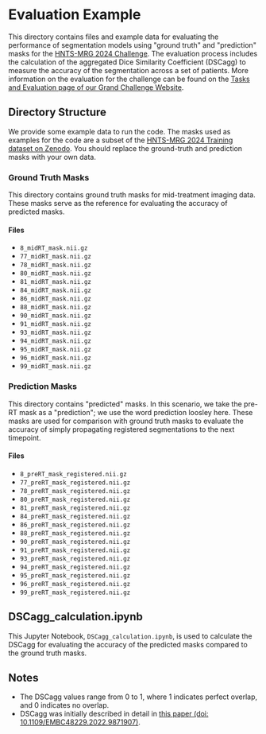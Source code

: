 # Evaluation Example

This directory contains files and example data for evaluating the performance of segmentation models using "ground truth" and "prediction" masks for the [HNTS-MRG 2024 Challenge](https://hntsmrg24.grand-challenge.org/). The evaluation process includes the calculation of the aggregated Dice Similarity Coefficient (DSCagg) to measure the accuracy of the segmentation across a set of patients. More information on the evaluation for the challenge can be found on the [Tasks and Evaluation page of our Grand Challenge Website](https://hntsmrg24.grand-challenge.org/tasks-and-evaluation/). 

## Directory Structure

We provide some example data to run the code. The masks used as examples for the code are a subset of the [HNTS-MRG 2024 Training dataset on Zenodo](https://zenodo.org/records/11199559). You should replace the ground-truth and prediction masks with your own data. 


### Ground Truth Masks

This directory contains ground truth masks for mid-treatment imaging data. These masks serve as the reference for evaluating the accuracy of predicted masks.

#### Files

- `8_midRT_mask.nii.gz`
- `77_midRT_mask.nii.gz`
- `78_midRT_mask.nii.gz`
- `80_midRT_mask.nii.gz`
- `81_midRT_mask.nii.gz`
- `84_midRT_mask.nii.gz`
- `86_midRT_mask.nii.gz`
- `88_midRT_mask.nii.gz`
- `90_midRT_mask.nii.gz`
- `91_midRT_mask.nii.gz`
- `93_midRT_mask.nii.gz`
- `94_midRT_mask.nii.gz`
- `95_midRT_mask.nii.gz`
- `96_midRT_mask.nii.gz`
- `99_midRT_mask.nii.gz`

### Prediction Masks

This directory contains "predicted" masks. In this scenario, we take the pre-RT mask as a "prediction"; we use the word prediction loosley here. These masks are used for comparison with ground truth masks to evaluate the accuracy of simply propagating registered segmentations to the next timepoint.

#### Files

- `8_preRT_mask_registered.nii.gz`
- `77_preRT_mask_registered.nii.gz`
- `78_preRT_mask_registered.nii.gz`
- `80_preRT_mask_registered.nii.gz`
- `81_preRT_mask_registered.nii.gz`
- `84_preRT_mask_registered.nii.gz`
- `86_preRT_mask_registered.nii.gz`
- `88_preRT_mask_registered.nii.gz`
- `90_preRT_mask_registered.nii.gz`
- `91_preRT_mask_registered.nii.gz`
- `93_preRT_mask_registered.nii.gz`
- `94_preRT_mask_registered.nii.gz`
- `95_preRT_mask_registered.nii.gz`
- `96_preRT_mask_registered.nii.gz`
- `99_preRT_mask_registered.nii.gz`

## DSCagg_calculation.ipynb

This Jupyter Notebook, `DSCagg_calculation.ipynb`, is used to calculate the DSCagg for evaluating the accuracy of the predicted masks compared to the ground truth masks.

## Notes

- The DSCagg values range from 0 to 1, where 1 indicates perfect overlap, and 0 indicates no overlap.
- DSCagg was initially described in detail in [this paper (doi: 10.1109/EMBC48229.2022.9871907)](https://ieeexplore.ieee.org/document/9871907).

